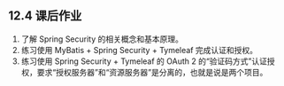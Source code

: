 ## 12.4 课后作业

1. 了解 Spring Security 的相关概念和基本原理。
2. 练习使用 MyBatis + Spring Security + Tymeleaf 完成认证和授权。
3. 练习使用 Spring Security  + Tymeleaf 的 OAuth 2 的“验证码方式”认证授权，要求“授权服务器”和“资源服务器”是分离的，也就是说是两个项目。
